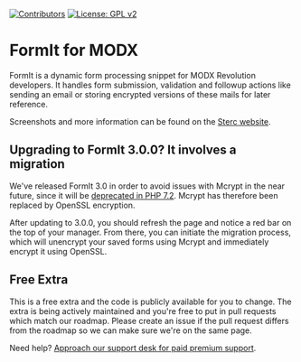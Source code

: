 [![Contributors](https://img.shields.io/github/contributors/Sterc/FormIt.svg?style=flat-square)](https://github.com/Sterc/FormIt/graphs/contributors)
[![License: GPL v2](https://img.shields.io/badge/License-GPL%20v2-blue.svg?style=flat-square)](https://www.gnu.org/licenses/gpl-2.0)

# FormIt for MODX

FormIt is a dynamic form processing snippet for MODX Revolution developers. It handles form submission, validation and followup actions like sending an email or storing encrypted versions of these mails for later reference.

Screenshots and more information can be found on the [Sterc website](https://www.sterc.nl/en/modx-extras/formit-3.0).

## Upgrading to FormIt 3.0.0? It involves a migration

We've released FormIt 3.0 in order to avoid issues with Mcrypt in the near future, since it will be [deprecated in PHP 7.2](http://php.net/manual/en/migration71.deprecated.php). Mcrypt has therefore been replaced by OpenSSL encryption.

After updating to 3.0.0, you should refresh the page and notice a red bar on the top of your manager. From there, you can initiate the migration process, which will unencrypt your saved forms using Mcrypt and immediately encrypt it using OpenSSL.

## Free Extra

This is a free extra and the code is publicly available for you to change. The extra is being actively maintained and you're free to put in pull requests which match our roadmap. Please create an issue if the pull request differs from the roadmap so we can make sure we're on the same page.

Need help? [Approach our support desk for paid premium support](mailto:service@sterc.com).
